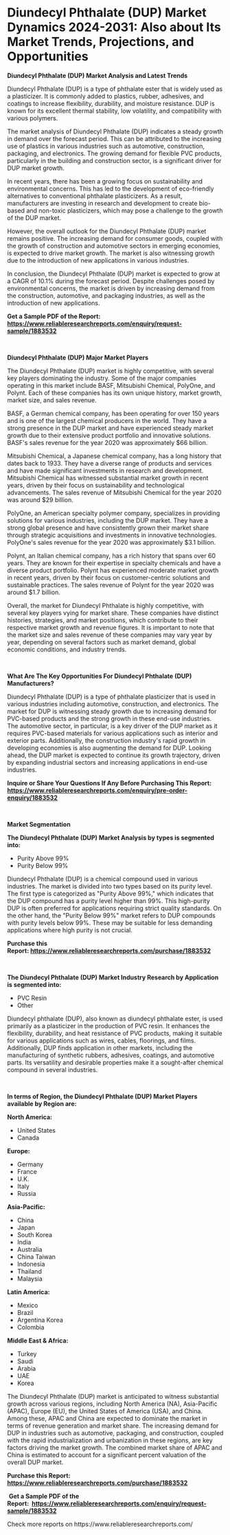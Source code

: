 <p><h1>Diundecyl Phthalate (DUP) Market Dynamics 2024-2031: Also about Its Market Trends, Projections, and Opportunities</h1></p><p><strong>Diundecyl Phthalate (DUP) Market Analysis and Latest Trends</strong></p>
<p><p>Diundecyl Phthalate (DUP) is a type of phthalate ester that is widely used as a plasticizer. It is commonly added to plastics, rubber, adhesives, and coatings to increase flexibility, durability, and moisture resistance. DUP is known for its excellent thermal stability, low volatility, and compatibility with various polymers.</p><p>The market analysis of Diundecyl Phthalate (DUP) indicates a steady growth in demand over the forecast period. This can be attributed to the increasing use of plastics in various industries such as automotive, construction, packaging, and electronics. The growing demand for flexible PVC products, particularly in the building and construction sector, is a significant driver for DUP market growth.</p><p>In recent years, there has been a growing focus on sustainability and environmental concerns. This has led to the development of eco-friendly alternatives to conventional phthalate plasticizers. As a result, manufacturers are investing in research and development to create bio-based and non-toxic plasticizers, which may pose a challenge to the growth of the DUP market.</p><p>However, the overall outlook for the Diundecyl Phthalate (DUP) market remains positive. The increasing demand for consumer goods, coupled with the growth of construction and automotive sectors in emerging economies, is expected to drive market growth. The market is also witnessing growth due to the introduction of new applications in various industries.</p><p>In conclusion, the Diundecyl Phthalate (DUP) market is expected to grow at a CAGR of 10.1% during the forecast period. Despite challenges posed by environmental concerns, the market is driven by increasing demand from the construction, automotive, and packaging industries, as well as the introduction of new applications.</p></p>
<p><strong>Get a Sample PDF of the Report:&nbsp; <a href="https://www.reliableresearchreports.com/enquiry/request-sample/1883532">https://www.reliableresearchreports.com/enquiry/request-sample/1883532</a></strong></p>
<p>&nbsp;</p>
<p><strong>Diundecyl Phthalate (DUP) Major Market Players</strong></p>
<p><p>The Diundecyl Phthalate (DUP) market is highly competitive, with several key players dominating the industry. Some of the major companies operating in this market include BASF, Mitsubishi Chemical, PolyOne, and Polynt. Each of these companies has its own unique history, market growth, market size, and sales revenue.</p><p>BASF, a German chemical company, has been operating for over 150 years and is one of the largest chemical producers in the world. They have a strong presence in the DUP market and have experienced steady market growth due to their extensive product portfolio and innovative solutions. BASF's sales revenue for the year 2020 was approximately $66 billion.</p><p>Mitsubishi Chemical, a Japanese chemical company, has a long history that dates back to 1933. They have a diverse range of products and services and have made significant investments in research and development. Mitsubishi Chemical has witnessed substantial market growth in recent years, driven by their focus on sustainability and technological advancements. The sales revenue of Mitsubishi Chemical for the year 2020 was around $29 billion.</p><p>PolyOne, an American specialty polymer company, specializes in providing solutions for various industries, including the DUP market. They have a strong global presence and have consistently grown their market share through strategic acquisitions and investments in innovative technologies. PolyOne's sales revenue for the year 2020 was approximately $3.1 billion.</p><p>Polynt, an Italian chemical company, has a rich history that spans over 60 years. They are known for their expertise in specialty chemicals and have a diverse product portfolio. Polynt has experienced moderate market growth in recent years, driven by their focus on customer-centric solutions and sustainable practices. The sales revenue of Polynt for the year 2020 was around $1.7 billion.</p><p>Overall, the market for Diundecyl Phthalate is highly competitive, with several key players vying for market share. These companies have distinct histories, strategies, and market positions, which contribute to their respective market growth and revenue figures. It is important to note that the market size and sales revenue of these companies may vary year by year, depending on several factors such as market demand, global economic conditions, and industry trends.</p></p>
<p>&nbsp;</p>
<p><strong>What Are The Key Opportunities For Diundecyl Phthalate (DUP) Manufacturers?</strong></p>
<p><p>Diundecyl Phthalate (DUP) is a type of phthalate plasticizer that is used in various industries including automotive, construction, and electronics. The market for DUP is witnessing steady growth due to increasing demand for PVC-based products and the strong growth in these end-use industries. The automotive sector, in particular, is a key driver of the DUP market as it requires PVC-based materials for various applications such as interior and exterior parts. Additionally, the construction industry's rapid growth in developing economies is also augmenting the demand for DUP. Looking ahead, the DUP market is expected to continue its growth trajectory, driven by expanding industrial sectors and increasing applications in end-use industries.</p></p>
<p><strong>Inquire or Share Your Questions If Any Before Purchasing This Report: <a href="https://www.reliableresearchreports.com/enquiry/pre-order-enquiry/1883532">https://www.reliableresearchreports.com/enquiry/pre-order-enquiry/1883532</a></strong></p>
<p>&nbsp;</p>
<p><strong>Market Segmentation</strong></p>
<p><strong>The Diundecyl Phthalate (DUP) Market Analysis by types is segmented into:</strong></p>
<p><ul><li>Purity Above 99%</li><li>Purity Below 99%</li></ul></p>
<p><p>Diundecyl Phthalate (DUP) is a chemical compound used in various industries. The market is divided into two types based on its purity level. The first type is categorized as "Purity Above 99%," which indicates that the DUP compound has a purity level higher than 99%. This high-purity DUP is often preferred for applications requiring strict quality standards. On the other hand, the "Purity Below 99%" market refers to DUP compounds with purity levels below 99%. These may be suitable for less demanding applications where high purity is not crucial.</p></p>
<p><strong>Purchase this Report:&nbsp;<a href="https://www.reliableresearchreports.com/purchase/1883532">https://www.reliableresearchreports.com/purchase/1883532</a></strong></p>
<p>&nbsp;</p>
<p><strong>The Diundecyl Phthalate (DUP) Market Industry Research by Application is segmented into:</strong></p>
<p><ul><li>PVC Resin</li><li>Other</li></ul></p>
<p><p>Diundecyl phthalate (DUP), also known as diundecyl phthalate ester, is used primarily as a plasticizer in the production of PVC resin. It enhances the flexibility, durability, and heat resistance of PVC products, making it suitable for various applications such as wires, cables, floorings, and films. Additionally, DUP finds application in other markets, including the manufacturing of synthetic rubbers, adhesives, coatings, and automotive parts. Its versatility and desirable properties make it a sought-after chemical compound in several industries.</p></p>
<p>&nbsp;</p>
<p><strong>In terms of Region, the Diundecyl Phthalate (DUP) Market Players available by Region are:</strong></p>
<p>
    <p> <strong> North America: </strong>
        <ul>
            <li>United States</li>
            <li>Canada</li>
        </ul>
        </p> 
    <p> <strong> Europe: </strong>
        <ul>
            <li>Germany</li>
            <li>France</li>
            <li>U.K.</li>
            <li>Italy</li>
            <li>Russia</li>
        </ul>
        </p> 
    <p> <strong> Asia-Pacific: </strong>
        <ul>
            <li>China</li>
            <li>Japan</li>
            <li>South Korea</li>
            <li>India</li>
            <li>Australia</li>
            <li>China Taiwan</li>
            <li>Indonesia</li>
            <li>Thailand</li>
            <li>Malaysia</li>
        </ul>
        </p> 
    <p> <strong> Latin America: </strong>
        <ul>
            <li>Mexico</li>
            <li>Brazil</li>
            <li>Argentina Korea</li>
            <li>Colombia</li>
        </ul>
        </p> 
    <p> <strong> Middle East & Africa: </strong>
        <ul>
            <li>Turkey</li>
            <li>Saudi</li>
            <li>Arabia</li>
            <li>UAE</li>
            <li>Korea</li>
        </ul>
    </p>
    </p>
<p><p>The Diundecyl Phthalate (DUP) market is anticipated to witness substantial growth across various regions, including North America (NA), Asia-Pacific (APAC), Europe (EU), the United States of America (USA), and China. Among these, APAC and China are expected to dominate the market in terms of revenue generation and market share. The increasing demand for DUP in industries such as automotive, packaging, and construction, coupled with the rapid industrialization and urbanization in these regions, are key factors driving the market growth. The combined market share of APAC and China is estimated to account for a significant percent valuation of the overall DUP market.</p></p>
<p><strong>Purchase this Report: <a href="https://www.reliableresearchreports.com/purchase/1883532">https://www.reliableresearchreports.com/purchase/1883532</a></strong></p>
<p>&nbsp;<strong>Get a Sample PDF of the Report:&nbsp;&nbsp;<a href="https://www.reliableresearchreports.com/enquiry/request-sample/1883532">https://www.reliableresearchreports.com/enquiry/request-sample/1883532</a></strong></p>
<p><strong></strong></p>
<p>Check more reports on https://www.reliableresearchreports.com/</p>